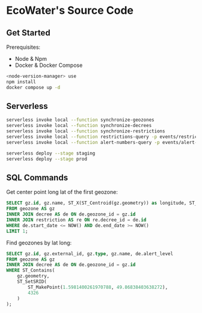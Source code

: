 # EcoWater's Source Code

## Get Started

Prerequisites:
- Node & Npm
- Docker & Docker Compose

```bash
<node-version-manager> use
npm install
docker compose up -d
```

## Serverless

```bash
serverless invoke local --function synchronize-geozones
serverless invoke local --function synchronize-decrees
serverless invoke local --function synchronize-restrictions
serverless invoke local --function restrictions-query -p events/restriction-query.json
serverless invoke local --function alert-numbers-query -p events/alert-numbers-query.json
```

```bash
serverless deploy --stage staging
serverless deploy --stage prod
```

## SQL Commands

Get center point long lat of the first geozone:
```sql
SELECT gz.id, gz.name, ST_X(ST_Centroid(gz.geometry)) as longitude, ST_Y(ST_Centroid(gz.geometry)) as latitude, de.alert_level, re.user_individual
FROM geozone AS gz
INNER JOIN decree AS de ON de.geozone_id = gz.id
INNER JOIN restriction AS re ON re.decree_id = de.id
WHERE de.start_date <= NOW() AND de.end_date >= NOW()
LIMIT 1;
```

Find geozones by lat long:
```sql
SELECT gz.id, gz.external_id, gz.type, gz.name, de.alert_level
FROM geozone AS gz
INNER JOIN decree AS de ON de.geozone_id = gz.id
WHERE ST_Contains(
    gz.geometry,
    ST_SetSRID(
        ST_MakePoint(1.5981400261970788, 49.86838403638272),
        4326
    )
);
```
